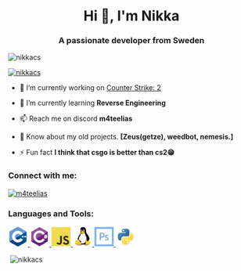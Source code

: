 <h1 align="center">Hi 👋, I'm Nikka</h1>
<h3 align="center">A passionate developer from Sweden</h3>

<p align="left"> <img src="https://komarev.com/ghpvc/?username=nikkacs&label=Profile%20views&color=0e75b6&style=flat" alt="nikkacs" /> </p>

<p align="left"> <a href="https://github.com/ryo-ma/github-profile-trophy"><img src="https://github-profile-trophy.vercel.app/?username=nikkacs" alt="nikkacs" /></a> </p>

- 🔭 I’m currently working on [Counter Strike: 2](https://github.com/nikkacs/cs2_sdk)

- 🌱 I’m currently learning **Reverse Engineering**

- 📫 Reach me on discord **m4teelias**

- 📄 Know about my old projects.  **[Zeus(getze), weedbot, nemesis.]**
- ⚡ Fun fact **I think that csgo is better than cs2😁**

<h3 align="left">Connect with me:</h3>
<p align="left">
<a href="https://discord.gg/m4teelias" target="blank"><img align="center" src="https://raw.githubusercontent.com/rahuldkjain/github-profile-readme-generator/master/src/images/icons/Social/discord.svg" alt="m4teelias" height="30" width="40" /></a>
</p>

<h3 align="left">Languages and Tools:</h3>
<p align="left"> <a href="https://www.w3schools.com/cpp/" target="_blank" rel="noreferrer"> <img src="https://raw.githubusercontent.com/devicons/devicon/master/icons/cplusplus/cplusplus-original.svg" alt="cplusplus" width="40" height="40"/> </a> <a href="https://www.w3schools.com/cs/" target="_blank" rel="noreferrer"> <img src="https://raw.githubusercontent.com/devicons/devicon/master/icons/csharp/csharp-original.svg" alt="csharp" width="40" height="40"/> </a> <a href="https://developer.mozilla.org/en-US/docs/Web/JavaScript" target="_blank" rel="noreferrer"> <img src="https://raw.githubusercontent.com/devicons/devicon/master/icons/javascript/javascript-original.svg" alt="javascript" width="40" height="40"/> </a> <a href="https://www.linux.org/" target="_blank" rel="noreferrer"> <img src="https://raw.githubusercontent.com/devicons/devicon/master/icons/linux/linux-original.svg" alt="linux" width="40" height="40"/> </a> <a href="https://www.photoshop.com/en" target="_blank" rel="noreferrer"> <img src="https://raw.githubusercontent.com/devicons/devicon/master/icons/photoshop/photoshop-line.svg" alt="photoshop" width="40" height="40"/> </a> <a href="https://www.python.org" target="_blank" rel="noreferrer"> <img src="https://raw.githubusercontent.com/devicons/devicon/master/icons/python/python-original.svg" alt="python" width="40" height="40"/> </a> </p>

<p>&nbsp;<img align="center" src="https://github-readme-stats.vercel.app/api?username=nikkacs&show_icons=true&locale=en" alt="nikkacs" /></p>
